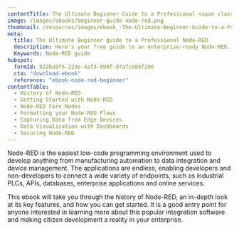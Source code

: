 ```yaml
---
contentTitle: The Ultimate Beginner Guide to a Professional <span class="inline-block">Node-RED</span>
image: /images/ebooks/beginner-guide-node-red.png
thumbnail: /resources/images/ebook_-The-Ultimate-Beginner-Guide-to-a-Professional-Node-RED.png
meta:
  title: The Ultimate Beginner guide to a Professional Node-RED
  description: Here's your free guide to an enterprise-ready Node-RED. Learn all about Node-RED history to securing your flows and dashboard data visualization. Download now!
  Keywords: Node-RED guide
hubspot:
  formId: 922ba9f5-223e-4af3-890f-97afce05f290
  cta: "download-ebook"
  reference: "ebook-node-red-beginner"
contentTable:
  - History of Node-RED
  - Getting Started with Node-RED
  - Node-RED Core Nodes
  - Formatting your Node-RED Flows
  - Capturing Data from Edge Devices
  - Data Visualization with Dashboards
  - Securing Node-RED
---
```


Node-RED is the easiest low-code programming environment used to develop anything from manufacturing automation to data integration and device management. The applications are endless, enabling developers and non-developers to connect a wide variety of endpoints, such as industrial PLCs, APIs, databases, enterprise applications and online services. 

This ebook will take you through the history of Node-RED, an in-depth look at its key features, and how you can get started. It is a good entry point for anyone interested in learning more about this popular integration software and making citizen development a reality in your enterprise.     
